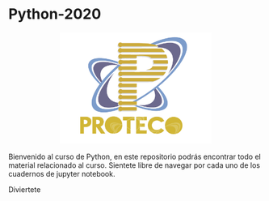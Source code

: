 # Python-2020
<center> 
<img src="ProtecoLogo.png" with="220" height="220">
</center>


Bienvenido al curso de Python, en este repositorio podrás encontrar todo el material relacionado al curso. Sientete libre de navegar por cada uno de los cuadernos de jupyter notebook.

Diviertete
